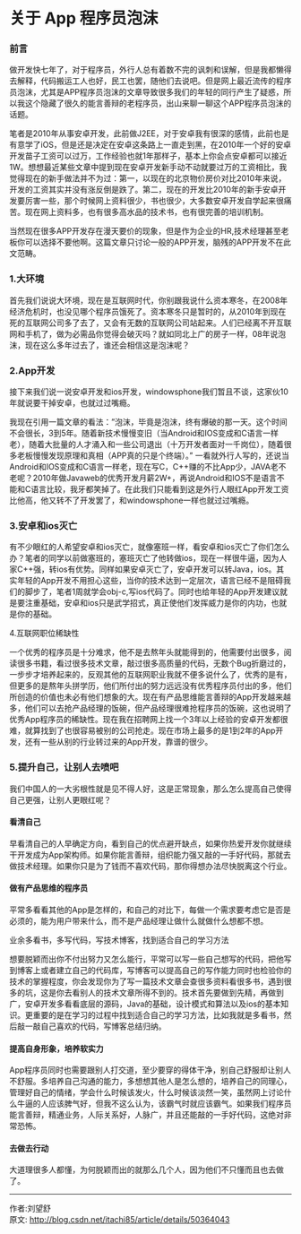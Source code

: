 # 关于 App 程序员泡沫

### 前言

做开发快七年了，对于程序员，外行人总有着数不完的讽刺和误解，但是我都懒得去解释，代码搬运工人也好，民工也罢，随他们去说吧。但是网上最近流传的程序员泡沫，尤其是APP程序员泡沫的文章导致很多我们的年轻的同行产生了疑惑，所以我这个隐藏了很久的能言善辩的老程序员，出山来聊一聊这个APP程序员泡沫的话题。

笔者是2010年从事安卓开发，此前做J2EE，对于安卓我有很深的感情，此前也是有意学了iOS，但是还是决定在安卓这条路上一直走到黑，在2010年一个好的安卓开发苗子工资可以过万，工作经验也就1年那样子，基本上你会点安卓都可以接近1W。想想最近某些文章中提到现在安卓开发新手动不动就要过万的工资相比，我觉得现在的新手做法并不为过：第一，以现在的北京物价房价对比2010年来说，开发的工资其实并没有涨反倒是跌了。第二，现在的开发比2010年的新手安卓开发要厉害一些，那个时候网上资料很少，书也很少，大多数安卓开发自学起来很痛苦。现在网上资料多，也有很多高水品的技术书，也有很完善的培训机制。

当然现在很多APP开发存在漫天要价的现象，但是作为企业的HR,技术经理甚至老板你可以选择不要他啊。这篇文章只讨论一般的APP开发，脑残的APP开发不在此文范畴。


### 1.大环境

首先我们说说大环境，现在是互联网时代，你别跟我说什么资本寒冬，在2008年经济危机时，也没见哪个程序员饿死了。资本寒冬只是暂时的，从2010年到现在死的互联网公司多了去了，又会有无数的互联网公司站起来。人们已经离不开互联网和手机了，做为必需品你觉得会破灭吗？就如同北上广的房子一样，08年说泡沫，现在这么多年过去了，谁还会相信这是泡沫呢？


### 2.App开发

接下来我们说一说安卓开发和ios开发，windowsphone我们暂且不谈，这家伙10年就说要干掉安卓，也就过过嘴瘾。

我现在引用一篇文章的看法：”泡沫，毕竟是泡沫，终有爆破的那一天。这个时间不会很长，3到5年。随着新技术慢慢变旧（当Android和IOS变成和C语言一样老），随着大批量的人才涌入和一些公司退出（十万开发者面对一千岗位），随着很多老板慢慢发现原理和真相（APP真的只是个终端）。” 一看就外行人写的，还说当Android和IOS变成和C语言一样老，现在写C，C++赚的不比App少，JAVA老不老呢？2010年做Javaweb的优秀开发月薪2W+，再说Android和IOS不是语言不能和C语言比较，我牙都笑掉了。在此我们只能看到这是外行人眼红App开发工资比他高，他又转不了开发罢了，和windowsphone一样也就过过嘴瘾。


### 3.安卓和ios灭亡

有不少眼红的人希望安卓和ios灭亡，就像塞班一样，看安卓和ios灭亡了你们怎么办？笔者的同学以前做塞班的，塞班灭亡了他转做ios，现在一样很牛逼，因为人家C++强，转ios有优势。同样如果安卓灭亡了，安卓开发可以转Java，ios。其实年轻的App开发不用担心这些，当你的技术达到一定层次，语言已经不是阻碍我们的脚步了，笔者1周就学会obj-c,写ios代码了。同时也给年轻的App开发建议就是要注重基础，安卓和ios只是武学招式，真正使他们发挥威力是你的内功，也就是你的基础。

4.互联网职位稀缺性

一个优秀的程序员是十分难求，他不是去熬年头就能得到的，他需要付出很多，阅读很多书籍，看过很多技术文章，敲过很多高质量的代码，无数个Bug折磨过的，一步步才培养起来的，反观其他的互联网职业我就不便多说什么了，优秀的是有，但更多的是熬年头拼学历，他们所付出的努力远远没有优秀程序员付出的多，他们所创造的价值也未必有他们想象的大。现在有产品思维能言善辩的App开发越来越多，他们可以去抢产品经理的饭碗，但产品经理很难抢程序员的饭碗，这也说明了优秀App程序员的稀缺性。现在我在招聘网上找一个3年以上经验的安卓开发都很难，就算找到了也很容易被别的公司抢走。现在市场上最多的是1到2年的App开发，还有一些从别的行业转过来的App开发，靠谱的很少。

### 5.提升自己，让别人去喷吧

我们中国人的一大劣根性就是见不得人好，这是正常现象，那么怎么提高自己使得自己更强，让别人更眼红呢？

#### 看清自己

早看清自己的人早确定方向，看到自己的优点避开缺点，如果你热爱开发你就继续干开发成为App架构师。如果你能言善辩，组织能力强又敲的一手好代码，那就去做技术经理。如果你只是为了钱而不喜欢代码，那你得想办法尽快脱离这个行业。

#### 做有产品思维的程序员

平常多看看其他的App是怎样的，和自己的对比下，每做一个需求要考虑它是否是必须的，能为用户带来什么，而不是产品经理让做什么就做什么想都不想。

业余多看书，多写代码，写技术博客，找到适合自己的学习方法

想要脱颖而出你不付出努力又怎么能行，平常可以写一些自己想写的代码，把他写到博客上或者建立自己的代码库，写博客可以提高自己的写作能力同时也检验你的技术的掌握程度，你会发现你为了写一篇技术文章会查很多资料看很多书，遇到很多的坑，这是你去看别人的技术文章所得不到的。技术首先要做到先精，再做到广，安卓开发多看看底层的源码，Java的基础，设计模式和算法以及ios的基本知识。更重要的是在学习的过程中找到适合自己的学习方法，比如我就是多看书，然后敲一敲自己喜欢的代码，写博客总结归纳。

#### 提高自身形象，培养软实力

App程序员同时也需要跟别人打交道，至少要穿的得体干净，别自己舒服却让别人不舒服。多培养自己沟通的能力，多想想其他人是怎么想的，培养自己的同理心，管理好自己的情绪，学会什么时候该发火，什么时候该淡然一笑，虽然网上讨论什么牛逼的人应该脾气好，但我不这么认为，该霸气时就应该霸气。如果我们程序员能言善辩，精通业务，人际关系好，人脉广，并且还能敲的一手好代码，这绝对非常恐怖。

#### 去做去行动

大道理很多人都懂，为何脱颖而出的就那么几个人，因为他们不只懂而且也去做了。

---------

作者:刘望舒  
原文:  http://blog.csdn.net/itachi85/article/details/50364043

